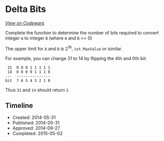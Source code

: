 # Delta Bits
[*View on Codewars*](https://www.codewars.com/kata/delta-bits)

Complete the function to determine the number of bits required to convert integer `A` to integer `B` (where `A` and `B` >= 0)

The upper limit for `A` and `B` is 2<sup>16</sup>, `int.MaxValue` or similar.


For example, you can change 31 to 14 by flipping the 4th and 0th bit:
```
 31  0 0 0 1 1 1 1 1
 14  0 0 0 0 1 1 1 0
---  ---------------
bit  7 6 5 4 3 2 1 0
```
Thus `31` and `14` should return `2`.


## Timeline
- Created: 2014-05-31
- Published: 2014-05-31
- Approved: 2014-09-27
- Completed: 2015-05-02